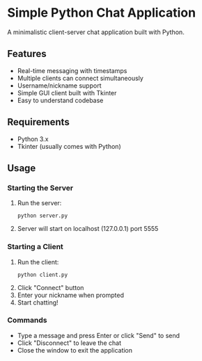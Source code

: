 # Simple Python Chat Application

A minimalistic client-server chat application built with Python.

## Features

- Real-time messaging with timestamps
- Multiple clients can connect simultaneously
- Username/nickname support
- Simple GUI client built with Tkinter
- Easy to understand codebase

## Requirements

- Python 3.x
- Tkinter (usually comes with Python)

## Usage

### Starting the Server

1. Run the server:
   ```
   python server.py
   ```
2. Server will start on localhost (127.0.0.1) port 5555

### Starting a Client

1. Run the client:
   ```
   python client.py
   ```
2. Click "Connect" button
3. Enter your nickname when prompted
4. Start chatting!

### Commands

- Type a message and press Enter or click "Send" to send
- Click "Disconnect" to leave the chat
- Close the window to exit the application 